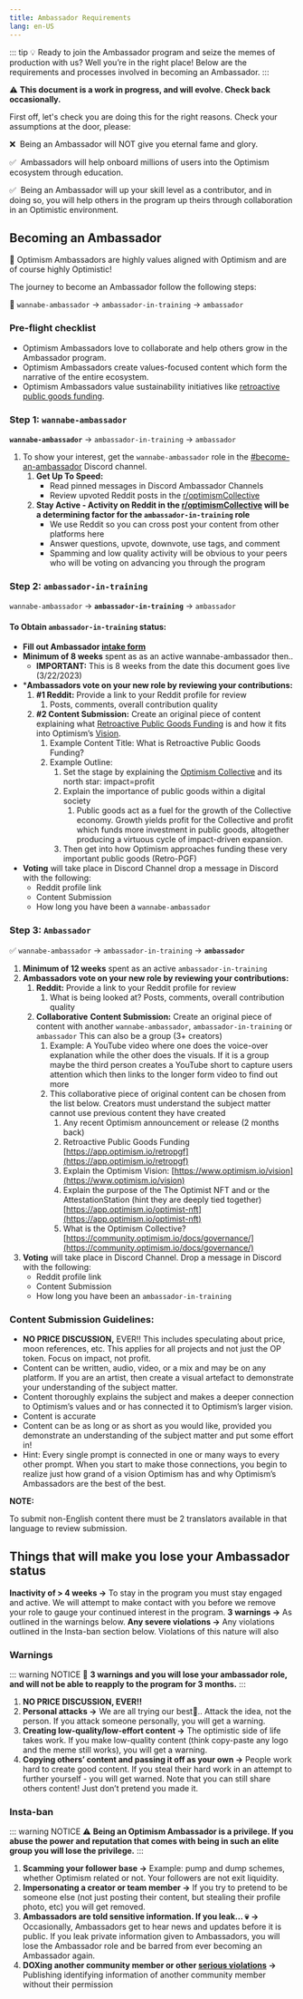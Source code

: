 ```yaml
---
title: Ambassador Requirements 
lang: en-US
---
```


::: tip
💡 Ready to join the Ambassador program and seize the memes of production with us? Well you’re in the right place! Below are the requirements and processes involved in becoming an Ambassador.
:::

⚠️ **This document is a work in progress, and will evolve. Check back occasionally.**

First off, let's check you are doing this for the right reasons. Check your assumptions at the door, please:

❌  Being an Ambassador will NOT give you eternal fame and glory.

✅  Ambassadors will help onboard millions of users into the Optimism ecosystem through education.

✅  Being an Ambassador will up your skill level as a contributor, and in doing so, you will help others in the program up theirs through collaboration in an Optimistic environment. 

## Becoming an Ambassador 

🚀 Optimism Ambassadors are highly values aligned with Optimism and are of course highly Optimistic!

The journey to become an Ambassador follow the following steps:

🦾 `wannabe-ambassador` → `ambassador-in-training` → `ambassador`

### Pre-flight checklist

* Optimism Ambassadors love to collaborate and help others grow in the Ambassador program.
* Optimism Ambassadors create values-focused content which form the narrative of the entire ecosystem.
* Optimism Ambassadors value sustainability initiatives like [retroactive public goods funding](https://app.optimism.io/retropgf).

### Step 1: `wannabe-ambassador`

**`wannabe-ambassador`** → `ambassador-in-training` → `ambassador`

1. To show your interest, get the `wannabe-ambassador` role in the [#become-an-ambassador](https://discord.com/channels/667044843901681675/973588280715141192) Discord channel. 
    1. **Get Up To Speed:**
        - Read pinned messages in Discord Ambassador Channels
        - Review upvoted Reddit posts in the [r/optimismCollective](https://www.reddit.com/r/optimismCollective/)
    2. **Stay Active - Activity on Reddit in the [r/optimismCollective](https://www.reddit.com/r/optimismCollective/) will be a determining factor for the `ambassador-in-training` role** 
        - We use Reddit so you can cross post your content from other platforms here
        - Answer questions, upvote, downvote, use tags, and comment
        - Spamming and low quality activity will be obvious to your peers who will be voting on advancing you through the program
        
### Step 2: `ambassador-in-training`

`wannabe-ambassador` → **`ambassador-in-training`** → `ambassador`

#### **To Obtain `ambassador-in-training` status:**

- **Fill out Ambassador [intake form](https://app.deform.cc/form/3d8c6150-3c4a-4944-b1a7-8c5b888ae1ec)**
- **Minimum of 8 weeks** spent as as an active wannabe-ambassador then..
    - **IMPORTANT:** This is 8 weeks from the date this document goes live (3/22/2023)
- ***Ambassadors vote on your new role by reviewing your contributions:**
    1. **#1 Reddit:** Provide a link to your Reddit profile for review
        1. Posts, comments, overall contribution quality
    2. **#2 Content Submission:** Create an original piece of content explaining what [Retroactive Public Goods Funding](https://app.optimism.io/retropgf) is and how it fits into Optimism’s [Vision](https://www.optimism.io/vision). 
        1. Example Content Title: What is Retroactive Public Goods Funding?
        2. Example Outline:
            1. Set the stage by explaining the [Optimism Collective](https://app.optimism.io/announcement) and its north star: impact=profit
            2. Explain the importance of public goods within a digital society 
                1. Public goods act as a fuel for the growth of the Collective economy. Growth yields profit for the Collective and profit which funds more investment in public goods, altogether producing a virtuous cycle of impact-driven expansion.
            3. Then get into how Optimism approaches funding these very important public goods (Retro-PGF)
- **Voting** will take place in Discord Channel drop a message in Discord with the following:
    - Reddit profile link
    - Content Submission
    - How long you have been a `wannabe-ambassador`

### Step 3: `Ambassador`

✅ `wannabe-ambassador` → `ambassador-in-training` → **`ambassador`**

1. **Minimum of 12 weeks** spent as an active `ambassador-in-training`
1. **Ambassadors vote on your new role by reviewing your contributions:**
    1. **Reddit:** Provide a link to your Reddit profile for review
        1. What is being looked at? Posts, comments, overall contribution quality
    2. **Collaborative** **Content Submission:** Create an original piece of content with another `wannabe-ambassador`, `ambassador-in-training` or `ambassador` This can also be a group (3+ creators)
        1. Example: A YouTube video where one does the voice-over explanation while the other does the visuals. If it is a group maybe the third person creates a YouTube short to capture users attention which then links to the longer form video to find out more 
        2. This collaborative piece of original content can be chosen from the list below. Creators must understand the subject matter cannot use previous content they have created
            1. Any recent Optimism announcement or release (2 months back)
            2. Retroactive Public Goods Funding [https://app.optimism.io/retropgf](https://app.optimism.io/retropgf) 
            3. Explain the Optimism Vision: [https://www.optimism.io/vision](https://www.optimism.io/vision)    
            4. Explain the purpose of the The Optimist NFT and or the AttestationStation (hint they are deeply tied together) [https://app.optimism.io/optimist-nft](https://app.optimism.io/optimist-nft) 
            5. What is the Optimism Collective? [https://community.optimism.io/docs/governance/](https://community.optimism.io/docs/governance/)
1. **Voting** will take place in Discord Channel. Drop a message in Discord with the following:
    - Reddit profile link
    - Content Submission
    - How long you have been an `ambassador-in-training`

### Content Submission Guidelines:

- **NO PRICE DISCUSSION,** EVER!! This includes speculating about price, moon references, etc. This applies for all projects and not just the OP token. Focus on impact, not profit. 
- Content can be written, audio, video, or a mix and may be on any platform. If you are an artist, then create a visual artefact to demonstrate your understanding of the subject matter.
- Content thoroughly explains the subject and makes a deeper connection to Optimism’s values and or has connected it to Optimism’s larger vision.
- Content is accurate
- Content can be as long or as short as you would like, provided you demonstrate an understanding of the subject matter and put some effort in!
- Hint: Every single prompt is connected in one or many ways to every other prompt. When you start to make those connections, you begin to realize just how grand of a vision Optimism has and why Optimism’s Ambassadors are the best of the best.

**NOTE:**

To submit non-English content there must be 2 translators available in that language to review submission.

## Things that will make you lose your Ambassador status

**Inactivity of > 4 weeks →** To stay in the program you must stay engaged and active. We will attempt to make contact with you before we remove your role to gauge your continued interest in the program. 
**3 warnings →** As outlined in the warnings below. 
**Any severe violations →** Any violations outlined in the Insta-ban section below. Violations of this nature will also 

### Warnings

::: warning NOTICE
🚧 **3 warnings and you will lose your ambassador role, and will not be able to reapply to the program for 3 months.**
::: 

1. **NO PRICE DISCUSSION, EVER!!**
2. **Personal attacks →** We are all trying our best🙂.. Attack the idea, not the person. If you attack someone personally, you will get a warning. 
3. **Creating low-quality/low-effort content →** The optimistic side of life takes work. If you make low-quality content (think copy-paste any logo and the meme still works), you will get a warning. 
4. **Copying others’ content and passing it off as your own →** People work hard to create good content. If you steal their hard work in an attempt to further yourself - you will get warned. Note that you can still share others content! Just don’t pretend you made it.

### Insta-ban

::: warning NOTICE
⚠️ **Being an Optimism Ambassador is a privilege. If you abuse the power and reputation that comes with being in such an elite group you will lose the privilege.**
::: 

1. **Scamming your follower base →** Example: pump and dump schemes, whether Optimism related or not. Your followers are not exit liquidity. 
2. **Impersonating a creator or team member →** If you try to pretend to be someone else (not just posting their content, but stealing their profile photo, etc) you will get removed. 
3. **Ambassadors are told sensitive information. If you leak... 💀** **→** Occasionally, Ambassadors get to hear news and updates before it is public. If you leak private information given to Ambassadors, you will lose the Ambassador role and be barred from ever becoming an Ambassador again. 
4. **DOXing another community member or other [serious violations](https://gov.optimism.io/t/guidance-on-severe-violations/5729) →** Publishing identifying information of another community member without their permission
